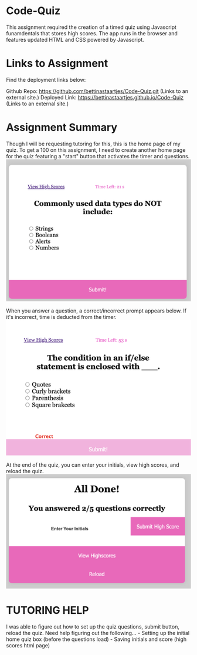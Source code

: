 # Code-Quiz
This assignment required the creation of a timed quiz using Javascript funamdentals that stores high scores. The app runs in the browser and features updated HTML and CSS powered by Javascript. 

# Links to Assignment
Find the deployment links below:

Github Repo: https://github.com/bettinastaartjes/Code-Quiz.git (Links to an external site.)
Deployed Link: https://bettinastaartjes.github.io/Code-Quiz (Links to an external site.)

# Assignment Summary

Though I will be requesting tutoring for this, this is the home page of my quiz. To get a 100 on this assignment, I need to create another home page for the quiz featuring a "start" button that activates the timer and questions.
<img width="887" alt="home" src="https://github.com/bettinastaartjes/Code-Quiz/blob/main/assets/images/quiz-questions.png">

When you answer a question, a correct/incorrect prompt appears below. If it's incorrect, time is deducted from the timer.
<img width="887" alt="home" src="https://github.com/bettinastaartjes/Code-Quiz/blob/main/assets/images/shows-correct.png">

At the end of the quiz, you can enter your initials, view high scores, and reload the quiz.
<img width="887" alt="home" src= "https://github.com/bettinastaartjes/Code-Quiz/blob/main/assets/images/all-done.png">

# TUTORING HELP
I was able to figure out how to set up the quiz questions,  submit button, reload the quiz.
Need help figuring out the following...
    - Setting up the initial home quiz box (before the questions load)
    - Saving initials and score (high scores html page)
